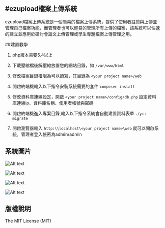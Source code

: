 #ezupload檔案上傳系統
-
ezupload檔案上傳系統是一個簡易的檔案上傳系統，提供了使用者註冊與上傳並管理自己檔案功能，而管理者也可以輕易的管理所有上傳的檔案，該系統可以快速的建立並應用於研討會論文上傳管理或學生專題檔案上傳管理之用。

##建置教學

1. php版本需要5.4以上

2. 下載壓縮檔後解壓縮放置您的網站目錄，如 ``` /var/www/html ```
	
3. 修改檔案目錄權限為可以讀寫，其目錄為 ``` <your project name>/web ```

4. 開啟終端機輸入以下指令安裝系統需要的套件 ``` composer install ```

5. 修改資料庫連線設定，開啟 ``` <your project name>/config/db.php ``` 設定資料庫連線ip、資料庫名稱、使用者帳號與密碼

6. 開啟終端機進入專案目錄,輸入以下指令系統會自動建置資料表單
  ``` ./yii migrate ```

7. 開啟瀏覽器輸入 ``` http:\\localhost\<your project name>\web ``` 就可以開啟系統，管理者登入帳密為admin/admin

## 系統圖片

![Alt text](web/image/1.png)

![Alt text](web/image/2.png)

![Alt text](web/image/3.png)

![Alt text](web/image/4.png)


## 版權說明

The MIT License (MIT)